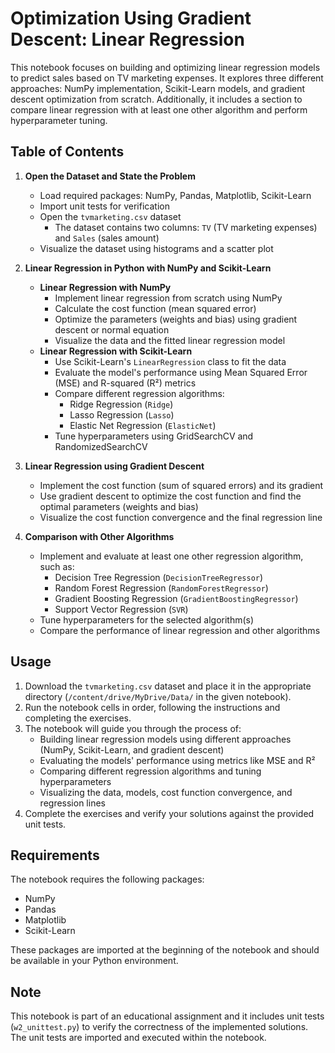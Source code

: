 # Optimization Using Gradient Descent: Linear Regression

This notebook focuses on building and optimizing linear regression models to predict sales based on TV marketing expenses. It explores three different approaches: NumPy implementation, Scikit-Learn models, and gradient descent optimization from scratch. Additionally, it includes a section to compare linear regression with at least one other algorithm and perform hyperparameter tuning.

## Table of Contents

1. **Open the Dataset and State the Problem**
   - Load required packages: NumPy, Pandas, Matplotlib, Scikit-Learn
   - Import unit tests for verification
   - Open the `tvmarketing.csv` dataset
     - The dataset contains two columns: `TV` (TV marketing expenses) and `Sales` (sales amount)
   - Visualize the dataset using histograms and a scatter plot

2. **Linear Regression in Python with NumPy and Scikit-Learn**
   - **Linear Regression with NumPy**
     - Implement linear regression from scratch using NumPy
     - Calculate the cost function (mean squared error)
     - Optimize the parameters (weights and bias) using gradient descent or normal equation
     - Visualize the data and the fitted linear regression model
   - **Linear Regression with Scikit-Learn**
     - Use Scikit-Learn's `LinearRegression` class to fit the data
     - Evaluate the model's performance using Mean Squared Error (MSE) and R-squared (R²) metrics
     - Compare different regression algorithms:
       - Ridge Regression (`Ridge`)
       - Lasso Regression (`Lasso`)
       - Elastic Net Regression (`ElasticNet`)
     - Tune hyperparameters using GridSearchCV and RandomizedSearchCV

3. **Linear Regression using Gradient Descent**
   - Implement the cost function (sum of squared errors) and its gradient
   - Use gradient descent to optimize the cost function and find the optimal parameters (weights and bias)
   - Visualize the cost function convergence and the final regression line

4. **Comparison with Other Algorithms**
   - Implement and evaluate at least one other regression algorithm, such as:
     - Decision Tree Regression (`DecisionTreeRegressor`)
     - Random Forest Regression (`RandomForestRegressor`)
     - Gradient Boosting Regression (`GradientBoostingRegressor`)
     - Support Vector Regression (`SVR`)
   - Tune hyperparameters for the selected algorithm(s)
   - Compare the performance of linear regression and other algorithms

## Usage

1. Download the `tvmarketing.csv` dataset and place it in the appropriate directory (`/content/drive/MyDrive/Data/` in the given notebook).
2. Run the notebook cells in order, following the instructions and completing the exercises.
3. The notebook will guide you through the process of:
   - Building linear regression models using different approaches (NumPy, Scikit-Learn, and gradient descent)
   - Evaluating the models' performance using metrics like MSE and R²
   - Comparing different regression algorithms and tuning hyperparameters
   - Visualizing the data, models, cost function convergence, and regression lines
4. Complete the exercises and verify your solutions against the provided unit tests.

## Requirements

The notebook requires the following packages:

- NumPy
- Pandas
- Matplotlib
- Scikit-Learn

These packages are imported at the beginning of the notebook and should be available in your Python environment.

## Note

This notebook is part of an educational assignment and it includes unit tests (`w2_unittest.py`) to verify the correctness of the implemented solutions. The unit tests are imported and executed within the notebook.
